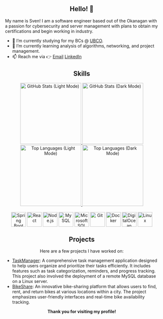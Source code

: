 <div align="center">
  <h2>Hello! 👋</h2>
</div>
<p>My name is Sven! I am a software engineer based out of the Okanagan with a passion for cybersecurity and server management with plans to obtain my certifications and begin working in industry.</p>

<ul>
  <li>🔭 I’m currently studying for my BCs @ <a href="https://ok.ubc.ca/">UBCO</a>.</li>
  <li>🌱 I’m currently learning analysis of algorithms, networking, and project management.</li>
  <li>📫 Reach me via 👉 <a href="mailto:mr-sban@users.noreply.github.com">Email</a> <a href="https://www.linkedin.com/in/svenannist/">LinkedIn</a></li>
</ul>
<div align="center">
<h2>Skills</h2>
</div>
<!---
### Programming Languages
 ![Java](https://img.shields.io/badge/Java-ED8B00?style=for-the-badge&logo=java&logoColor=white) ![JavaScript](https://img.shields.io/badge/JavaScript-F7DF1E?style=for-the-badge&logo=javascript&logoColor=black) ![Python](https://img.shields.io/badge/Python-3776AB?style=for-the-badge&logo=python&logoColor=white)--->

<div align="center">
  <!-- GitHub Stats Card -->
  <a href="https://github.com/mr-sban#gh-light-mode-only">
    <img 
      src="https://github-readme-stats-black-chi-93.vercel.app/api?username=mr-sban&show_icons=true&count_private=true&hide=stars,contribs&show=reviews,prs_merged_percentage&hide_rank=true&include_all_commits=true&bg_color=eff1f5&text_color=4c4f69&icon_color=8839ef&title_color=179299#gh-light-mode-only" 
      alt="GitHub Stats (Light Mode)" 
      height="200">
  </a>
  <a href="https://github.com/mr-sban#gh-dark-mode-only">
    <img 
      src="https://github-readme-stats-black-chi-93.vercel.app/api?username=mr-sban&show_icons=true&count_private=true&hide=stars,contribs&show=reviews,prs_merged_percentage&hide_rank=true&include_all_commits=true&bg_color=1e1e2e&text_color=cdd6f4&icon_color=cba6f7&title_color=cba6f7#gh-dark-mode-only" 
      alt="GitHub Stats (Dark Mode)" 
      height="200">
  </a>

  <!-- Top Languages Card -->
  <a href="https://github.com/mr-sban#gh-light-mode-only">
    <img 
      src="https://github-readme-stats-mr-sbans-projects.vercel.app/api/top-langs/?username=mr-sban&hide=tex&layout=donut&size_weight=0.5&count_weight=0.5&bg_color=eff1f5&text_color=4c4f69&icon_color=8839ef&title_color=179299#gh-light-mode-only" 
      alt="Top Languages (Light Mode)" 
      height="200">
  </a>
  <a href="https://github.com/mr-sban#gh-dark-mode-only">
    <img 
      src="https://github-readme-stats-mr-sbans-projects.vercel.app/api/top-langs/?username=mr-sban&hide=tex&layout=donut&size_weight=0.5&count_weight=0.5&bg_color=1e1e2e&text_color=cdd6f4&icon_color=cba6f7&title_color=cba6f7#gh-dark-mode-only" 
      alt="Top Languages (Dark Mode)" 
      height="200">
  </a>
</div>










<br />

<div align="center">
  <img src="https://cdn.jsdelivr.net/gh/devicons/devicon/icons/spring/spring-original-wordmark.svg" alt="Spring Boot" width="48" height="48" style="vertical-align: middle;"/>
  <img src="https://cdn.jsdelivr.net/gh/devicons/devicon/icons/react/react-original-wordmark.svg" alt="React" width="48" height="48" style="vertical-align: middle;"/>
  <img src="https://cdn.jsdelivr.net/gh/devicons/devicon/icons/nodejs/nodejs-plain-wordmark.svg" alt="Node.js" width="48" height="48" style="vertical-align: middle;"/>
  <img src="https://cdn.jsdelivr.net/gh/devicons/devicon/icons/mysql/mysql-original-wordmark.svg" alt="MySQL" width="48" height="48" style="vertical-align: middle;"/>
  <img src="https://cdn.jsdelivr.net/gh/devicons/devicon/icons/microsoftsqlserver/microsoftsqlserver-plain-wordmark.svg" alt="Microsoft SQL Server" width="48" height="48" style="vertical-align: middle;"/>
  <img src="https://cdn.jsdelivr.net/gh/devicons/devicon/icons/git/git-original-wordmark.svg" alt="Git" width="48" height="48" style="vertical-align: middle;"/>
  <img src="https://cdn.jsdelivr.net/gh/devicons/devicon/icons/docker/docker-original-wordmark.svg" alt="Docker" width="48" height="48" style="vertical-align: middle;"/>
  <img src="https://cdn.jsdelivr.net/gh/devicons/devicon/icons/digitalocean/digitalocean-original.svg" alt="DigitalOcean" width="48" height="48" style="vertical-align: middle;"/>
  <img src="https://cdn.jsdelivr.net/gh/devicons/devicon/icons/linux/linux-original.svg" alt="Linux" width="48" height="48" style="vertical-align: middle;"/>
</div>

<div align="center">
  <h2>Projects</h2>


Here are a few projects I have worked on:
</div>

- [TaskManager](https://github.com/mr-sban/taskmanager): A comprehensive task management application designed to help users organize and prioritize their tasks efficiently. It includes features such as task categorization, reminders, and progress tracking. This project also involved the deployment of a remote MySQL database on a Linux server.
- [BikeShare](https://github.com/BikeSharingG14/bikeshare): An innovative bike-sharing platform that allows users to find, rent, and return bikes at various locations within a city. The project emphasizes user-friendly interfaces and real-time bike availability tracking.

<div align="center">
<b>Thank you for visiting my profile!</b>
</div>
